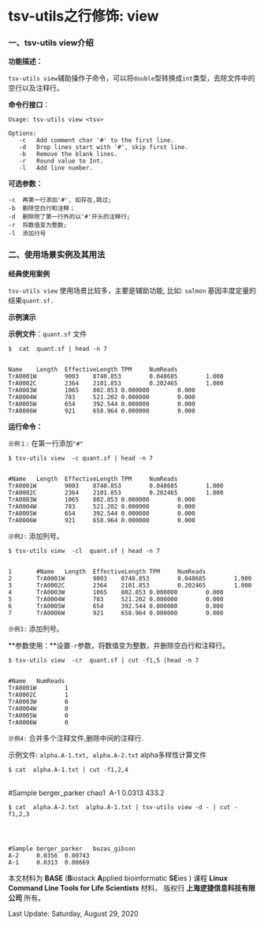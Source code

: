 # tsv-utils之行修饰:  view

### 一、tsv-utils view介绍

**功能描述：**

`tsv-utils view`辅助操作子命令，可以将`double`型转换成`int`类型，去除文件中的空行以及注释行。

**命令行接口**：

    Usage: tsv-utils view <tsv>
    
    Options:
       -c   Add comment char '#' to the first line.
       -d   Drop lines start with '#', skip first line.
       -b   Remove the blank lines.
       -r   Round value to Int.
       -l   Add line number.


**可选参数：**

```
-c  再第一行添加'#', 如存在,跳过;
-b  删除空白行和注释；
-d  删除除了第一行外的以'#'开头的注释行;
-r  将数值变为整数;
-l  添加行号
```

### 二、使用场景实例及其用法

**经典使用案例**

`tsv-utils view` 使用场景比较多，主要是辅助功能, 比如: `salmon` 基因丰度定量的结果`quant.sf`．

**示例演示**

**示例文件**：`quant.sf` 文件

    $  cat  quant.sf | head -n 7


    Name    Length  EffectiveLength TPM     NumReads
    TrA0001W        9003    8740.853        0.048685        1.000
    TrA0002C        2364    2101.853        0.202465        1.000
    TrA0003W        1065    802.853 0.000000        0.000
    TrA0004W        783     521.202 0.000000        0.000
    TrA0005W        654     392.544 0.000000        0.000
    TrA0006W        921     658.964 0.000000        0.000


**运行命令：**

`示例１:` 在第一行添加`"#"`


    $ tsv-utils view  -c quant.sf | head -n 7


    #Name   Length  EffectiveLength TPM     NumReads
    TrA0001W        9003    8740.853        0.048685        1.000
    TrA0002C        2364    2101.853        0.202465        1.000
    TrA0003W        1065    802.853 0.000000        0.000
    TrA0004W        783     521.202 0.000000        0.000
    TrA0005W        654     392.544 0.000000        0.000
    TrA0006W        921     658.964 0.000000        0.000


`示例2:` 添加列号。

    $ tsv-utils view  -cl  quant.sf | head -n 7


    1       #Name   Length  EffectiveLength TPM     NumReads
    2       TrA0001W        9003    8740.853        0.048685        1.000
    3       TrA0002C        2364    2101.853        0.202465        1.000
    4       TrA0003W        1065    802.853 0.000000        0.000
    5       TrA0004W        783     521.202 0.000000        0.000
    6       TrA0005W        654     392.544 0.000000        0.000
    7       TrA0006W        921     658.964 0.000000        0.000

`示例3:` 添加列号。

**参数使用：**设置`-r`参数，将数值变为整数，并删除空白行和注释行。

    $ tsv-utils view  -cr  quant.sf | cut -f1,5 |head -n 7


    #Name   NumReads
    TrA0001W        1
    TrA0002C        1
    TrA0003W        0
    TrA0004W        0
    TrA0005W        0
    TrA0006W        0


`示例4:`  合并多个注释文件,删除中间的注释行.

示例文件: `alpha.A-1.txt, alpha.A-2.txt` alpha多样性计算文件

    $ cat  alpha.A-1.txt | cut -f1,2,4


​    
​    #Sample berger_parker   chao1
​    A-1     0.0313  433.2


    $ cat  alpha.A-2.txt  alpha.A-1.txt | tsv-utils view -d - | cut -f1,2,3

  


    #Sample berger_parker   buzas_gibson
    A-2     0.0356  0.00743
    A-1     0.0313  0.00669



本文材料为 **BASE** (**B**iostack **A**pplied bioinformatic **SE**ies ) 课程 **Linux Command Line Tools for Life Scientists** 材料， 版权归 **上海逻捷信息科技有限公司** 所有。

Last Update: Saturday, August 29, 2020
